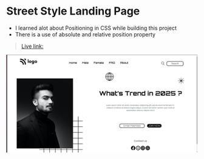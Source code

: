 # Street Style Landing Page

- I learned alot about Positioning in CSS while building this project
- There is a use of absolute and relative position property

> [Live link:](https://street-style-landing-page-p1.netlify.app/)

![Screen-shot](assets/Screenshot%20from%202022-08-06%2003-47-50.png)


